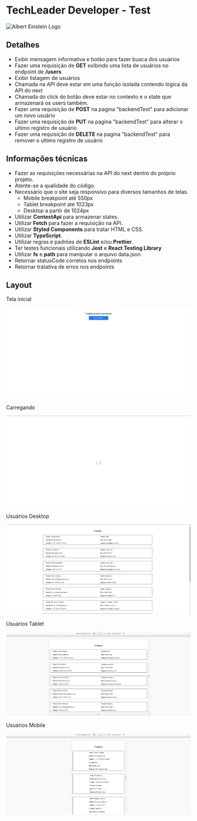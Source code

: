 # TechLeader Developer - Test
![Albert Einstein Logo](https://cockpit-asset.s3.amazonaws.com/images/logo_ae_branco.svg)

## Detalhes ##
- Exibir mensagem informativa e botão para fazer busca dos usuários
- Fazer uma requisição de **GET** exibindo uma lista de usuários no endpoint de **/users**
- Exibir listagem de usuários
- Chamada na API deve estar em uma função isolada contendo lógica da API do next
- Chamada do click do botão deve estar no contexto e o state que armazenará os users também.
- Fazer uma requisição de **POST** na pagina "backendTest" para adicionar um novo usuário
- Fazer uma requisição de **PUT** na pagina "backendTest" para alterar o ultimo registro de usuário
- Fazer uma requisição de **DELETE** na pagina "backendTest" para remover o ultimo registro de usuário

## Informações técnicas ##
- Fazer as requisições necessárias na API do next dentro do próprio projeto.
- Atente-se a qualidade do código.
- Necessário que o site seja responsivo para diversos tamanhos de telas.
  - Mobile breakpoint até 550px
  - Tablet breakpoint até 1023px
  - Desktop a partir de 1024px
- Utilizar **ContextApi** para armazenar states.
- Utilizar **Fetch** para fazer a requisição na API.
- Utilizar **Styled Components** para tratar HTML e CSS.
- Utilizar **TypeScript**.
- Utilizar regras e padrões de **ESLint** e/ou **Prettier**.
- Ter testes funcionais utilizando **Jest** e **React Testing Library**
- Utilizar **fs** e **path** para manipular o arquivo data.json.
- Retornar statusCode corretos nos endpoints
- Retornar tratativa de erros nos endpoints

## Layout ##
Tela inicial

![layout 1](images/layout_1.jpg)

Carregando

![layout 2](images/layout_2.jpg)

Usuários Desktop

![layout 3](images/layout_3.jpg)

Usuários Tablet

![layout 4](images/layout_4.jpg)

Usuários Mobile

![layout 5](images/layout_5.jpg)